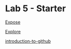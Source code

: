 # Lab 5 - Starter

[Expose](https://nick-ls.github.io/Lab5/expose.html)

[Explore](https://nick-ls.github.io/Lab5/explore.html)

[introduction-to-github](https://github.com/nick-ls/Lab5/)
